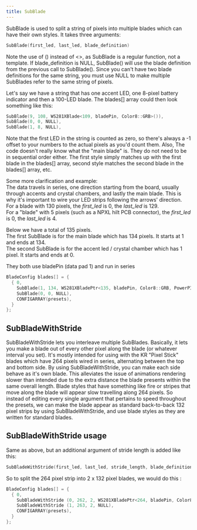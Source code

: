 ```yaml
---
title: SubBlade
---
```

SubBlade is used to split a string of pixels into multiple blades which can have their own styles. It takes three arguments:

```cpp
SubBlade(first_led, last_led, blade_definition)
```

Note the use of () instead of <>, as SubBlade is a regular function, not a template. If blade_definition is NULL, SubBlade() will use the blade definition from the previous call to SubBlade(). Since you can't have two blade definitions for the same string, you must use NULL to make multiple SubBlades refer to the same string of pixels.

Let's say we have a string that has one accent LED, one 8-pixel battery indicator and then a 100-LED blade. The blades[] array could then look something like this:

```cpp
SubBlade(9, 108, WS281XBlade<109, bladePin, Color8::GRB>()),
SubBlade(0, 0, NULL),
SubBlade(1, 8, NULL),
```

Note that the first LED in the string is counted as zero, so there's always a -1 offset to your numbers to the actual pixels as you'd count them.
Also, The code doesn't really know what the "main blade" is.
They do not need to be in sequential order either.
The first style simply matches up with the first blade in the blades[] array,
second style matches the second blade in the blades[] array, etc.


Some more clarification and example:<br/>The data travels in series, one direction starting from the board, usually through accents and crystal chambers, and lastly the main blade.
This is why it's important to wire your LED strips following the arrows' direction.<br/>
For a blade with 130 pixels, the _first_led_ is 0, the _last_led_ is 129.<br/>
For a "blade" with 5 pixels (such as a NPXL hilt PCB connector), the _first_led_ is 0, the _last_led_ is 4.<br/>

Below we have a total of 135 pixels.<br/>
The first SubBlade is for the main blade which has 134 pixels.  It starts at 1 and ends at 134.<br/>
The second SubBlade is for the accent led / crystal chamber which has 1 pixel.  It starts and ends at 0.<br/>

They both use bladePin (data pad 1) and run in series

```cpp
BladeConfig blades[] = {
  { 0,
    SubBlade(1, 134, WS281XBladePtr<135, bladePin, Color8::GRB, PowerPINS<bladePowerPin2, bladePowerPin3, bladePowerPin5>>()),	
    SubBlade(0, 0, NULL),
    CONFIGARRAY(presets),
  }
};
````

## SubBladeWithStride

SubBladeWithStride lets you interleave multiple SubBlades.
Basically, it lets you make a blade out of every other pixel along the blade (or whatever interval you set).
It's mostly intended for using with the KR "Pixel Stick" blades which have 264 pixels wired in series, alternating between the top and bottom side.
By using SubBladeWithStride, you can make each side behave as it's own blade.
This alleviates the issue of animations rendering slower than intended due to the extra distance the blade presents within the same overall length.
Blade styles that have something like fire or stripes that move along the blade will appear slow travelling along 264 pixels.
So instead of editing every single argument that pertains to speed throughout the presets, we can make the blade appear as standard back-to-back 132 pixel strips by using SubBladeWithStride, and use blade styles as they are written for standard blades.

## SubBladeWithStride usage

Same as above, but an additional argument of stride length is added like this:

```cpp
SubBladeWithStride(first_led, last_led, stride_length, blade_definition)
```

So to split the 264 pixel strip into 2 x 132 pixel blades, we would do this :

```cpp
BladeConfig blades[] = {
  { 0,
    SubBladeWithStride (0, 262, 2, WS281XBladePtr<264, bladePin, Color8::GRB, PowerPINS<bladePowerPin2, bladePowerPin3> >() ),
    SubBladeWithStride (1, 263, 2, NULL),
    CONFIGARRAY(presets),
  }
};
```




